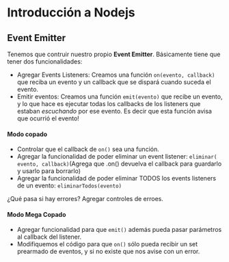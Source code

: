 # Introducción a Nodejs

## Event Emitter

Tenemos que contruir nuestro propio __Event Emitter__.
Básicamente tiene que tener dos funcionalidades:

- Agregar Events Listeners: Creamos una función `on(evento, callback)` que reciba un evento y un callback que se dispará cuando suceda el evento.
- Emitir eventos: Creamos una función `emit(evento)` que recibe un evento, y lo que hace es ejecutar todas los callbacks de los listeners que estaban _escuchando_ por ese evento. Es decir que esta función avisa que ocurrió el evento!

#### Modo copado
- Controlar que el callback de `on()` sea una función.
- Agregar la funcionalidad de poder eliminar un event listener: `eliminar( evento, callback)`(Agrega que .on() devuelva el callback para guardarlo y usarlo para borrarlo)
- Agregar la funcionalidad de poder eliminar TODOS los events listeners de un evento: `eliminarTodos(evento)`

 ¿Qué pasa si hay errores? Agregar controles de erroes.

#### Modo Mega Copado

- Agregar funcionalidad para que `emit()` además pueda pasar parámetros al callback del listener.
- Modifiquemos el código para que `on()` sólo pueda recibir un set prearmado de eventos, y si no existe que nos avise con un error.

